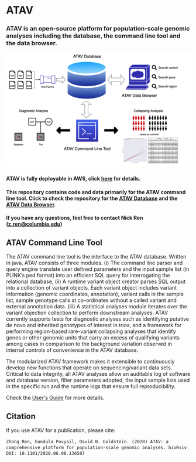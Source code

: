 # ATAV

### ATAV is an open-source platform for population-scale genomic analyses including the database, the command line tool and the data browser.

![img](img/atav_platform_framework_overview.png)

#### ATAV is fully deployable in AWS, click [here](https://github.com/nickzren/atav/wiki/AWS-Setup) for details.

#### This repository contains code and data primarily for the ATAV command line tool. Click to check the repository for the [ATAV Database](https://github.com/nickzren/atav-database) and the [ATAV Data Browser](https://github.com/nickzren/atavdb).

#### If you have any questions, feel free to contact Nick Ren (<a href="mailto:z.ren@columbia.edu">z.ren@columbia.edu</a>)

## ATAV Command Line Tool

The ATAV command line tool is the interface to the ATAV database. Written in java, ATAV consists of three modules. (i) The command line parser and query engine translate user defined parameters and the input sample list (in PLINK’s ped format) into an efficient SQL query for interrogating the relational database, (ii) A runtime variant object creator parses SQL output into a collection of variant objects. Each variant object includes variant information (genomic coordinates, annotation), variant calls in the sample list, sample genotype calls at co-ordinates without a called variant and external annotation data. (iii) A statistical analyses module iterates over the variant objection collection to perform downstream analyses. ATAV currently supports tests for diagnostic analyses such as identifying putative de novo and inherited genotypes of interest in trios, and a framework for performing region-based rare-variant collapsing analyses that identify genes or other genomic units that carry an excess of qualifying variants among cases in comparison to the background variation observed in internal controls of convenience in the ATAV database. 

The modularized ATAV framework makes it extensible to continuously develop new functions that operate on sequencing/variant data sets. Critical to data integrity, all ATAV analyses allow an auditable log of software and database version, filter parameters adopted, the input sample lists used in the specific run and the runtime logs that ensure full reproducibility.  

Check the [User's Guide](http://redmine.igm.cumc.columbia.edu/projects/atav/wiki) for more details.

## Citation

If you use ATAV for a publication, please cite:

```
Zhong Ren, Gundula Povysil, David B. Goldstein. (2020) ATAV: a comprehensive platform for population-scale genomic analyses. bioRxiv DOI: 10.1101/2020.06.08.136507
```
